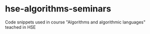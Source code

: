 # hse-algorithms-seminars
Code snippets used in course "Algorithms and algorithmic languages" teached in HSE
